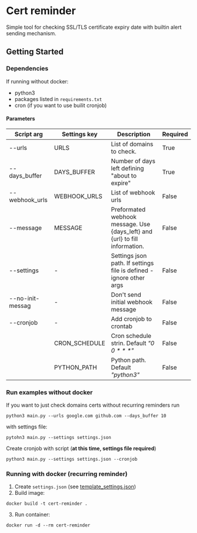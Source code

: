 # Cert reminder

Simple tool for checking SSL/TLS certificate expiry date with builtin alert sending mechanism.

## Getting Started

### Dependencies

If running without docker:

- python3
- packages listed in `requirements.txt`
- cron (if you want to use builit cronjob)

#### Parameters

| Script arg       | Settings key  | Description                                                                 | Required |
| ---------------- | ------------- | --------------------------------------------------------------------------- | -------- |
| --urls           | URLS          | List of domains to check.                                                   | True     |
| --days_buffer    | DAYS_BUFFER   | Number of days left defining "about to expire"                              | True     |
| --webhook_urls   | WEBHOOK_URLS  | List of webhook urls                                                        | False    |
| --message        | MESSAGE       | Preformated webhook message. Use {days_left} and {url} to fill information. | False    |
| --settings       | -             | Settings json path. If settings file is defined - ignore other args         | False    |
| --no-init-messag | -             | Don't send initial webhook message                                          | False    |
| --cronjob        | -             | Add cronjob to crontab                                                      | False    |
|                  | CRON_SCHEDULE | Cron schedule strin. Default _"0 0 \* \* \*"_                               | False    |
|                  | PYTHON_PATH   | Python path. Default _"python3"_                                            | False    |

### Run examples without docker

If you want to just check domains certs without recurring reminders run

```
python3 main.py --urls google.com github.com --days_buffer 10
```

with settings file:

```
pytohn3 main.py --settings settings.json
```

Create cronjob with script (**at this time, settings file required**)

```
python3 main.py --settings settings.json --cronjob
```

### Running with docker (recurring reminder)

1. Create `settings.json` (see [template_settings.json](https://github.com/skowronskij/cert-reminder/blob/main/template_settings.json))
2. Build image:

```
docker build -t cert-reminder .
```

3. Run container:

```
docker run -d --rm cert-reminder
```
